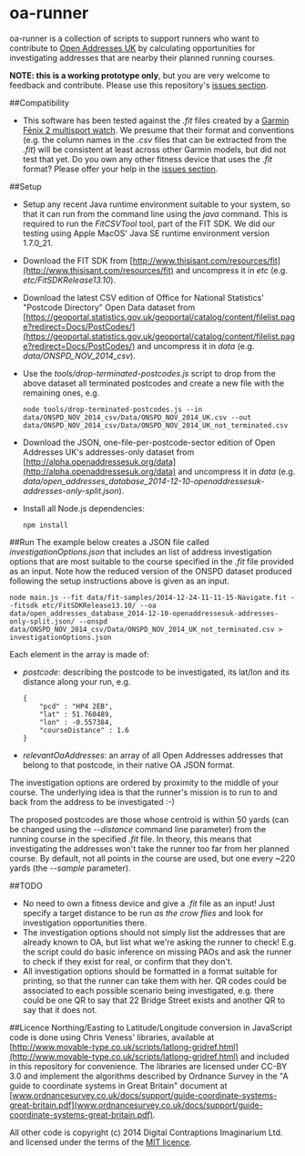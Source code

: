 oa-runner
=========

oa-runner is a collection of scripts to support runners who want to contribute to [Open Addresses UK](http://openaddressesuk.org) by calculating opportunities for investigating addresses that are nearby their planned running courses.

**NOTE: this is a working prototype only**, but you are very welcome to feedback and contribute. Please use this repository's [issues section](https://github.com/Digital-Contraptions-Imaginarium/oa-runner/issues).

##Compatibility
- This software has been tested against the *.fit* files created by a [Garmin Fēnix 2 multisport watch](https://buy.garmin.com/en-GB/GB/watches-wearable-technology/wearables/fenix-2/prod159116.html). We presume that their format and conventions (e.g. the column names in the *.csv* files that can be extracted from the *.fit*) will be consistent at least across other Garmin models, but did not test that yet. Do you own any other fitness device that uses the *.fit* format? Please offer your help in the [issues section](https://github.com/Digital-Contraptions-Imaginarium/oa-runner/issues).

##Setup
- Setup any recent Java runtime environment suitable to your system, so that it can run from the command line using the *java* command. This is required to run the *FitCSVTool* tool, part of the FIT SDK. We did our testing using Apple MacOS' Java SE runtime environment version 1.7.0_21.
- Download the FIT SDK from [http://www.thisisant.com/resources/fit](http://www.thisisant.com/resources/fit) and uncompress it in *etc* (e.g. *etc/FitSDKRelease13.10*).
- Download the latest CSV edition of Office for National Statistics' "Postcode Directory" Open Data dataset from [https://geoportal.statistics.gov.uk/geoportal/catalog/content/filelist.page?redirect=Docs/PostCodes/](https://geoportal.statistics.gov.uk/geoportal/catalog/content/filelist.page?redirect=Docs/PostCodes/) and uncompress it in *data* (e.g. *data/ONSPD_NOV_2014_csv*).
- Use the *tools/drop-terminated-postcodes.js* script to drop from the above dataset all terminated postcodes and create a new file with the remaining ones, e.g.

	```
	node tools/drop-terminated-postcodes.js --in data/ONSPD_NOV_2014_csv/Data/ONSPD_NOV_2014_UK.csv --out data/ONSPD_NOV_2014_csv/Data/ONSPD_NOV_2014_UK_not_terminated.csv 
	```

- Download the JSON, one-file-per-postcode-sector edition of Open Addresses UK's addresses-only dataset from [http://alpha.openaddressesuk.org/data](http://alpha.openaddressesuk.org/data) and uncompress it in *data* (e.g. *data/open_addresses_database_2014-12-10-openaddressesuk-addresses-only-split.json*).
- Install all Node.js dependencies:

	```
	npm install 
	```

##Run
The example below creates a JSON file called *investigationOptions.json* that includes an list of address investigation options that are most suitable to the course specified in the *.fit* file provided as an input. Note how the reduced version of the ONSPD dataset produced following the setup instructions above is given as an input. 

```
node main.js --fit data/fit-samples/2014-12-24-11-11-15-Navigate.fit --fitsdk etc/FitSDKRelease13.10/ --oa data/open_addresses_database_2014-12-10-openaddressesuk-addresses-only-split.json/ --onspd data/ONSPD_NOV_2014_csv/Data/ONSPD_NOV_2014_UK_not_terminated.csv > investigationOptions.json 
```

Each element in the array is made of:

- *postcode*: describing the postcode to be investigated, its lat/lon and its distance along your run, e.g.

	```
	{
		"pcd" : "HP4 2EB",
		"lat" : 51.760489,
		"lon" : -0.557384,
		"courseDistance" : 1.6
	}
	```

- *relevantOaAddresses*: an array of all Open Addresses addresses that belong to that postcode, in their native OA JSON format.

The investigation options are ordered by proximity to the middle of your course. The underlying idea is that the runner's mission is to run to and back from the address to be investigated :-) 

The proposed postcodes are those whose centroid is within 50 yards (can be changed using the *--distance* command line parameter) from the running course in the specified *.fit* file. In theory, this means that investigating the addresses won't take the runner too far from her planned course. By default, not all points in the course are used, but one every ~220 yards (the *--sample* parameter). 

##TODO
- No need to own a fitness device and give a *.fit* file as an input! Just specify a target distance to be run *as the crow flies* and look for investigation opportunities there.
- The investigation options should not simply list the addresses that are already known to OA, but list what we're asking the runner to check! E.g. the script could do basic inference on missing PAOs and ask the runner to check if they exist for real, or confirm that they don't.
- All investigation options should be formatted in a format suitable for printing, so that the runner can take them with her. QR codes could be associated to each possible scenario being investigated, e.g. there could be one QR to say that 22 Bridge Street exists and another QR to say that it does not.

##Licence
Northing/Easting to Latitude/Longitude conversion in JavaScript code is done using Chris Veness' libraries, available at [http://www.movable-type.co.uk/scripts/latlong-gridref.html](http://www.movable-type.co.uk/scripts/latlong-gridref.html) and included in this repository for convenience. The libraries are licensed under CC-BY 3.0 and implement the algorithms described by Ordnance Survey in the "A guide to coordinate systems in Great Britain" document at [www.ordnancesurvey.co.uk/docs/support/guide-coordinate-systems-great-britain.pdf](www.ordnancesurvey.co.uk/docs/support/guide-coordinate-systems-great-britain.pdf).

All other code is copyright (c) 2014 Digital Contraptions Imaginarium Ltd. and licensed under the terms of the [MIT licence](LICENCE.md).
